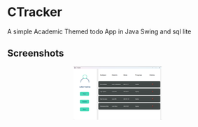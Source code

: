 # CTracker
  A simple Academic Themed todo App in Java Swing and sql lite


## Screenshots

<p align="center">
  <img width="200" src="https://github.com/fal3n-4ngel/CTracker/blob/main/images/scr.png">
</p>
